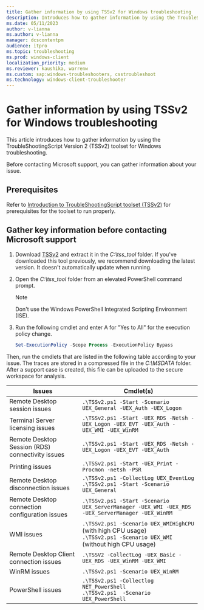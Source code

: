 ```yaml
---
title: Gather information by using TSSv2 for Windows troubleshooting
description: Introduces how to gather information by using the TroubleShootingScript Version 2 (TSSv2) toolset for Windows troubleshooting.
ms.date: 05/11/2023
author: v-lianna
ms.author: v-lianna
manager: dcscontentpm
audience: itpro
ms.topic: troubleshooting
ms.prod: windows-client
localization_priority: medium
ms.reviewer: kaushika, warrenw
ms.custom: sap:windows-troubleshooters, csstroubleshoot
ms.technology: windows-client-troubleshooter
---
```

# Gather information by using TSSv2 for Windows troubleshooting

This article introduces how to gather information by using the TroubleShootingScript Version 2 (TSSv2) toolset for Windows troubleshooting.

Before contacting Microsoft support, you can gather information about your issue.

## Prerequisites

Refer to [Introduction to TroubleShootingScript toolset (TSSv2)](introduction-to-troubleshootingscript-toolset-tssv2.md#prerequisites) for prerequisites for the toolset to run properly.

## Gather key information before contacting Microsoft support

1. Download [TSSv2](https://aka.ms/getTSSv2) and extract it in the *C:\\tss_tool* folder. If you've downloaded this tool previously, we recommend downloading the latest version. It doesn't automatically update when running.
2. Open the *C:\\tss_tool* folder from an elevated PowerShell command prompt.
    > [!NOTE]
    > Don't use the Windows PowerShell Integrated Scripting Environment (ISE).
3. Run the following cmdlet and enter A for "Yes to All" for the execution policy change.

    ```powershell
    Set-ExecutionPolicy -Scope Process -ExecutionPolicy Bypass
    ```

Then, run the cmdlets that are listed in the following table according to your issue. The traces are stored in a compressed file in the *C:\\MSDATA* folder. After a support case is created, this file can be uploaded to the secure workspace for analysis.

|Issues  |Cmdlet(s)  |
|---------|---------|
|<a id="remote-desktop-session"></a>Remote Desktop session issues     |`.\TSSv2.ps1 -Start -Scenario UEX_General -UEX_Auth -UEX_Logon`         |
|<a id="terminal-server-licensing"></a>Terminal Server licensing issues     |`.\TSSv2.ps1 -Start -UEX_RDS -Netsh -UEX_Logon -UEX_EVT -UEX_Auth -UEX_WMI -UEX_WinRM`         |
|<a id="remote-desktop-session-connectivity"></a>Remote Desktop Session (RDS) connectivity issues     |`.\TSSv2.ps1 -Start -UEX_RDS -Netsh -UEX_Logon -UEX_EVT -UEX_Auth`         |
|<a id="printing"></a>Printing issues     |`.\TSSv2.ps1 -Start -UEX_Print -Procmon -netsh -PSR`         |
|<a id="remote-desktop-disconnection"></a>Remote Desktop disconnection issues     |`.\TSSv2.ps1 -CollectLog UEX_EventLog`<br>`.\TSSv2.ps1 -Start -Scenario UEX_General`|
|<a id="remote-desktop-disconnection-configuration"></a>Remote Desktop connection configuration issues     |`.\TSSv2.ps1 -Start -Scenario UEX_ServerManager -UEX_WMI -UEX_RDS -UEX_ServerManager -UEX_WinRM`         |
|<a id="wmi"></a>WMI issues     |`.\TSSv2.ps1 -Scenario UEX_WMIHighCPU` (with high CPU usage)<br>`.\TSSv2.ps1 -Scenario UEX_WMI` (without high CPU usage)         |
|<a id="remote-desktop-client-connection"></a>Remote Desktop Client connection issues     |`.\TSSV2 -CollectLog -UEX_Basic -UEX_RDS -UEX_WinRM -UEX_WMI`         |
|<a id="winrm"></a>WinRM issues     |`.\TSSv2.ps1 -Scenario UEX_WinRM`         |
|<a id="powershell"></a>PowerShell issues     |`.\TSSv2.ps1 -Collectlog NET_PowerShell`<br>`.\TSSv2.ps1  -Scenario UEX_PowerShell`|

